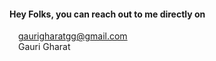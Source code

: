


#### Hey Folks, you can reach out to me directly on
<img width="10" height="10" src="https://user-images.githubusercontent.com/69461635/111631703-b9575380-8819-11eb-93c9-f687d4ac4aea.png"> gaurigharatgg@gmail.com  
[<img width="10" height="10" src="https://user-images.githubusercontent.com/69461635/111633632-b78e8f80-881b-11eb-819f-89a0aab60998.png">](https://twitter.com/Gauri_gharat)  Gauri Gharat 


<!---
Gaurigharat/Gaurigharat is a ✨ special ✨ repository because its `README.md` (this file) appears on your GitHub profile.
You can click the Preview link to take a look at your changes.
--->

